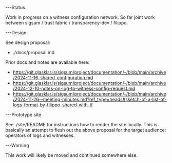 ---Status

Work in progress on a witness configuration network.  So far joint work between
sigsum / trust fabric / transparency-dev / filippo.

---Design

See design proposal:

* ./docs/proposal.md

Prior docs and notes are available here:

* https://git.glasklar.is/sigsum/project/documentation/-/blob/main/archive/2024-11-16-shared-configuration.md
* https://git.glasklar.is/sigsum/project/documentation/-/blob/main/archive/2024-12-10-notes-on-log-to-witness-config-request.md
* https://git.glasklar.is/sigsum/project/documentation/-/blob/main/archive/2024-11-26--meeting-minutes.md?ref_type=heads#sketch-of-a-list-of-logs-format-by-filippo-shared-with-tf

---Prototype site

See ./site/README for instructions how to render the site locally.  This is
basically an attempt to flesh out the above proposal for the target audience:
operators of logs and witnesses.

---Warning

This work will likely be moved and continued somewhere else.

